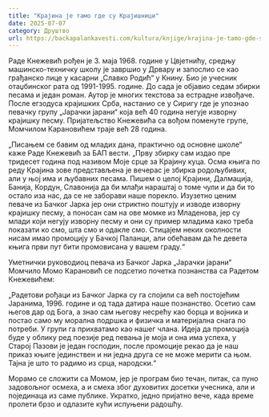```yaml
---
title: "Крајина је тамо где су Крајишници"
date: 2025-07-07
category: Друштво
url: https://backapalankavesti.com/kultura/knjige/krajina-je-tamo-gde-su-krajisnici/
---
```


Раде Кнежевић рођен је 3. маја 1968. године у Цвјетнићу, средњу машинско-техничку школу је завршио у Дрвару и запослио се као грађанско лице у касарни „Славко Родић“ у Книну. Био је учесник отаџбинског рата од 1991-1995. године. До сада је објавио седам збирки песама и један роман. Аутор је многих текстова за естрадне извођаче. После егзодуса крајишких Срба, настанио се у Сиригу где је упознао певачку групу „Јарачки јарани“ која већ 40 година негује изворну крајишку песму. Пријатељство Кнежевића са вођом поменуте групе, Момчилом Карановићем траје већ 28 година.

„Писањем се бавим од младих дана, практично од основне школе“ каже Раде Кнежевић за БАП вести. „Прву збирку сам издао пре тридесет година под називом Моје срце за Крајину куца. Осма књига по реду Крајина зове представљена је вечерас је збирка родољубивих, али у њој има и љубавних песама. Пишем о целој Крајини, Далмација, Банија, Кордун, Славонија да би млађи нараштај о томе чули и да би то остало иза нас, да се не заборави наше порекло. Изузетно ценим певаче из Бачког Јарка јер они стриктно поштују и изводе изворну крајишку песму, а поносан сам на ове момке из Младенова, јер су млади који негују изворну песму и они су пример младима како треба показати ко смо, шта смо и одакле смо. Стицајем неких околности нисам имао промоцију у Бачкој Паланци, али обећавам да ће девета књига први пут бити промовисана у вашем граду.“

Уметнички руководиоц певача из Бачког Јарка „Јарачки јарани“ Момчило Момо Карановић се подсетио почетка познанства са Радетом Кнежевићем:

„Радетови рођаци из Бачког Јарка су га спојили са већ постојећим Јаранима, 1996. године и од тада датира наше познанство. Осетио сам његов дар од Бога, а знао сам његову несрећу као борца и војника и постао само му морална подршка и физичка и материјална снага по потреби. У групи га прихватамо као нашег члана. Идеја да промоција буде у облику ред поезије ред певања је моја и она има успеха, у Старој Пазови је један господин, после промоције рекао да је наш приказ књиге јединствен и ни једна друга се не може мерити са њом. Тајна је што то радимо из срца, народски.“

Морамо се сложити са Момом, јер је програм био течан, питак, са пуно задовољног осмеха, а и смеха због духовитих досетки учесника, али и појединаца из саме публике. Укратко, једно пријатно вече, када време пролети брзо и одлазите кући испуњени радошћу.
